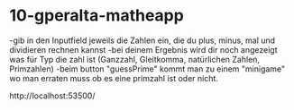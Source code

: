 # 10-gperalta-matheapp
-gib in den Inputfield jeweils die Zahlen ein, die du plus, minus, mal und dividieren rechnen kannst
-bei deinem Ergebnis wird dir noch angezeigt was für Typ die zahl ist (Ganzzahl, Gleitkomma, natürlichen Zahlen, Primzahlen)
-beim button "guessPrime" kommt man zu einem "minigame" wo man erraten muss ob es eine primzahl ist oder nicht.

http://localhost:53500/
